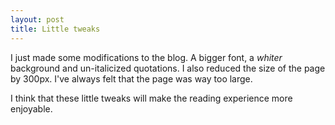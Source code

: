 ```yaml
---
layout: post
title: Little tweaks
---
```


I just made some modifications to the blog. A bigger font, a _whiter_ background and un-italicized quotations. I also reduced the size of the page by 300px. I've always felt that the page was way too large.

I think that these little tweaks will make the reading experience more enjoyable.